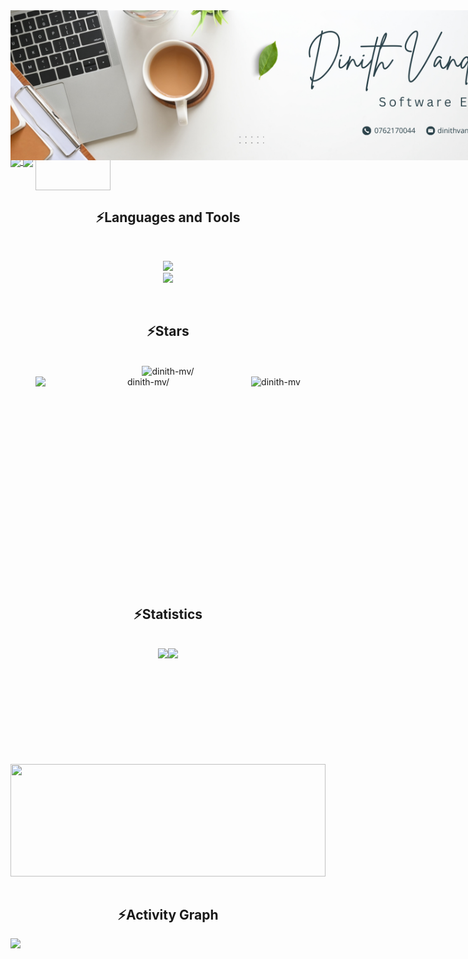 <body>
    <img  align="center" src="profile3.png" style="position: absolute;" target="_blank">
<h1 align="center">
    <img src="https://readme-typing-svg.herokuapp.com/?font=Amita&color=bb9071&size=35&center=true&vCenter=true&width=500&height=70&duration=4000&lines=Hi,+Hey+There!;I'm+Dinith+Vanderlan!;Welcome+to+my+Github+profile!;" />
</h1>
    
- 🔭 I’m currently working on <strong>Angular projects</strong><br/>
- 👯 I’m looking to collaborate on <strong>Next JS projects</strong><br/>
- 🌱 I’m currently learning <strong>Angular</strong><br/>
- 💬 Ask me about <strong>React,Tailwind CSS</strong><br/>
- 📫 How to reach me <strong>dinithvanderlan@gmail.com</strong>
<div>
    <a href="dinithmvanderlan@outlook.com">
    <img src="https://img.shields.io/badge/Gmail-333333?style=for-the-badge&logo=gmail&logoColor=ff5722"  align="center" />
  </a></h3> 
<a href="https://github.com/dinith-mv" target="_blank"><img src="https://img.shields.io/badge/LinkedIn-0077B5?style=for-the-badge&logo=linkedin&logoColor=white"  align="center" target="_blank" /></a>
    <img  align="center" src="https://camo.githubusercontent.com/b25e5594ef0cd200f0ca9c5d8a8f284d9381cf2086b008d47da306c2060e1b72/68747470733a2f2f666f7274686562616467652e636f6d2f696d616765732f6261646765732f6275696c742d776974682d6c6f76652e737667" target="_blank"  height="90" width="120">


<h2 align="center" >⚡Languages and Tools</h2><br/>
<p align="center">
 <img src="https://skillicons.dev/icons?i=js,react,nodejs,mongodb,html,css,postman,tailwind,figma,c,cpp,angular,vscode&theme=light" />
<br/>
<img src="https://skillicons.dev/icons?i=ai,ps,java,python,ts,php,mysql,firebase,kotlin,arduino,git,visualstudio,androidstudio&theme=light" />
</p><br/>

<h2 align="center">⚡Stars</h2>
<div align="center">
    <br/>
   
 <img height="200em" src="https://github-readme-stats.vercel.app/api?username=dinith-mv&hide_border=true&show_icons=true&locale=en&title_color=ffffff&text_color=000000&icon_color=288e28&bg_color=20,eba94c,fad87e,fced9c&show_icons=true" alt=dinith-mv/>
<div style="width: 100%; display: flex; justify-content: center;">
    
<img height="320em" width="345em" src="https://github-readme-stats.vercel.app/api/top-langs/?username=dinith-mv&hide_border=true&title_color=ffffff&text_color=000000&icon_color=288e28&bg_color=10,24d84e,70e04a,e2ed43&show_icons=true" alt=dinith-mv/>

<img height="180em" align="top" src="https://streak-stats.demolab.com?user=dinith-mv&hide_border=true&card_width=520&border_radius=4.7&background=45%2CCCCAFB%2CF3B6E2&ring=89066E&fire=89066EAD&currStreakLabel=75047C&currStreakNum=700A89BC&sideNums=07013CD0" alt="dinith-mv" />
</div>

</div>
<br/>

<h2 align="center">⚡Statistics</h2>
<br/>
<div align="center">
    <div style="width: 100%; display: flex; justify-content: center;">
        <img src="http://github-profile-summary-cards.vercel.app/api/cards/stats?username=dinith-mv&theme=solarized" height="185em" />
        <img src="http://github-profile-summary-cards.vercel.app/api/cards/productive-time?username=dinith-mv&theme=solarized" height="185em" />
    </div>
    <img align="center" src="http://github-profile-summary-cards.vercel.app/api/cards/profile-details?username=dinith-mv&theme=solarized" height="180em" width="100%" />
    </div>
<br/>
<h2 align="center">⚡Activity Graph</h2>
<div align="center">
    <div style="width: 100%; display: flex; justify-content: center;">
<img width="840" src="https://github-readme-activity-graph.vercel.app/graph?username=dinith-mv&bg_color=f3f6dc&radius=14&title_color=000000&color=000000&line=e1cb63&point=b39a23&height=400"/>
    </div>
</div>
</body>

